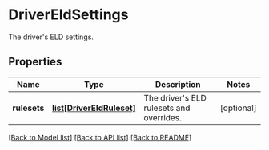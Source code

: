 # DriverEldSettings

The driver's ELD settings.
## Properties
Name | Type | Description | Notes
------------ | ------------- | ------------- | -------------
**rulesets** | [**list[DriverEldRuleset]**](DriverEldRuleset.md) | The driver&#39;s ELD rulesets and overrides. | [optional] 

[[Back to Model list]](../README.md#documentation-for-models) [[Back to API list]](../README.md#documentation-for-api-endpoints) [[Back to README]](../README.md)


